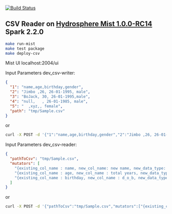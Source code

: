 [![Build Status](https://travis-ci.org/leonid133/csv_reader.svg?branch=master)](https://travis-ci.org/leonid133/csv_reader)

## CSV Reader on [Hydrosphere Mist 1.0.0-RC14](https://hydrosphere.io) Spark 2.2.0

```sh
make run-mist
make test package
make deploy-csv
```

Mist UI localhost:2004/ui

Input Parameters dev_csv-writer:
```json
{
  "1": "name,age,birthday,gender",
  "2": "Jimbo ,26, 26-01-1995, male",
  "3": "BoJack, 30, 26-01-1995,male",
  "4": "null,   , 26-01-1985, male",
  "5": "  ,xyz,, female",
  "path": "tmp/Sample.csv"
}
```
or
```sh
curl -X POST -d '{"1":"name,age,birthday,gender","2":"Jimbo ,26, 26-01-1995, male","3":"BoJack, 30, 26-01-1995,male","4":"null,   , 26-01-1985, male","5":"  ,xyz,, female","path":"tmp/Sample.csv"}' 'http://localhost:2004/v2/api/functions/dev_csv-writer/jobs'
```

Input Parameters dev_csv-reader:
```json
{
  "pathToCsv": "tmp/Sample.csv",
  "mutators": [
    "{existing_col_name : name, new_col_name: new name, new_data_type: string}",
    "{existing_col_name : age, new_col_name : total years, new_data_type : integer}",
    "{existing_col_name : birthday, new_col_name : d_o_b, new_data_type : date, date_expression : dd-MM-yyyy}"
  ]
}
```

or

```sh
curl -X POST -d '{"pathToCsv":"tmp/Sample.csv","mutators":["{existing_col_name : name, new_col_name: new name, new_data_type: string}","{existing_col_name : age, new_col_name : total years, new_data_type : integer}","{existing_col_name : birthday, new_col_name : d_o_b, new_data_type : date, date_expression : dd-MM-yyyy}"]}' 'http://localhost:2004/v2/api/functions/dev_csv-reader/jobs'
```